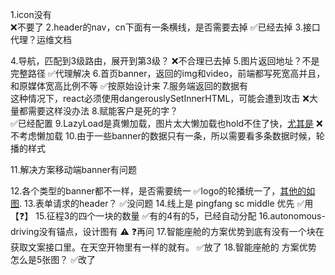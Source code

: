 1.icon没有  
❌不要了
2.header的nav，cn下面有一条横线，是否需要去掉
✅已经去掉
3.接口代理？运维文档

4.导航，匹配到3级路由，展开到第3级？
❌不合理已去掉
5.图片返回地址？不是完整路径
✅代理解决
6.首页banner，返回的img和video，前端都写死宽高并且，和原媒体宽高比例不等
✅按原始设计来
7.服务端返回的数据有<br/>这种情况下，react必须使用dangerouslySetInnerHTML，可能会遭到攻击
❌大量都需要这样没办法
8.赋能客户是死的字？     
✅已经配置
9.LazyLoad是真懒加载，图片太大懒加载也hold不住了快，[尤其是](http://horizon.wx.h5work.com/upload/202009/04/banner221841599230448.png)
❌不考虑懒加载
10.由于一些banner的数据只有一条，所以需要看多条数据时候，轮播的样式

11.解决方案移动端banner有问题

12.各个类型的banner都不一样，是否需要统一
✅logo的轮播统一了，[其他的如图](./轮播样式e.g.png).
13.表单请求的header？
✅没问题
14.线上是 pingfang sc middle 优先
✅用 【❓】
15.征程3的四个一块的数量
✅有的4有的5，已经自动分配
16.autonomous-driving没有锚点，设计图有 ⚠️
❓再问
17.智能座舱的方案优势到底有没有一个块在获取文案接口里。在天空开物里有一样的就有。
✅放了
18.智能座舱的 方案优势  怎么是5张图？
✅改了


